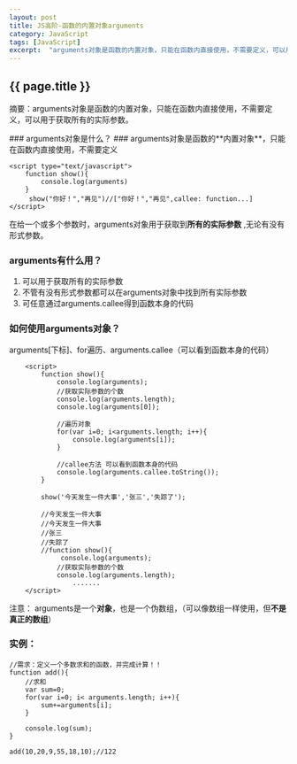 ```yaml
---
layout: post
title: JS高阶-函数的内置对象arguments
category: JavaScript
tags: [JavaScript]
excerpt:  "arguments对象是函数的内置对象，只能在函数内直接使用，不需要定义，可以用于获取所有的实际参数。"
---
```

<h2>{{ page.title }}</h2>
<p class="zhai">摘要：arguments对象是函数的内置对象，只能在函数内直接使用，不需要定义，可以用于获取所有的实际参数。</p>
<!--<p>{{ page.date | date_to_string }}</p>-->
### arguments对象是什么？ ###
arguments对象是函数的**内置对象**，只能在函数内直接使用，不需要定义

 	<script type="text/javascript">
		function show(){
			console.log(arguments)
		}
		 show("你好！","再见")//["你好！","再见",callee: function...]
	</script>


在给一个或多个参数时，arguments对象用于获取到**所有的实际参数** ,无论有没有形式参数。

### arguments有什么用？ ###
1. 可以用于获取所有的实际参数
2. 不管有没有形式参数都可以在arguments对象中找到所有实际参数
3. 可任意通过arguments.callee得到函数本身的代码


### 如何使用arguments对象？ ###

arguments[下标]、for遍历、arguments.callee（可以看到函数本身的代码）

		<script>
			function show(){
				console.log(arguments);
				//获取实际参数的个数
				console.log(arguments.length);
				console.log(arguments[0]);
				
				//遍历对象
				for(var i=0; i<arguments.length; i++){
					console.log(arguments[i]);
				}
				
				//callee方法 可以看到函数本身的代码
				console.log(arguments.callee.toString());
			}
			
			show('今天发生一件大事','张三','失踪了');

			//今天发生一件大事
			//今天发生一件大事
			//张三
			//失踪了
			//function show(){
       			 console.log(arguments);
		        //获取实际参数的个数
		        console.log(arguments.length);
					.......
		</script>



注意：
arguments是一个**对象**，也是一个伪数组，（可以像数组一样使用，但**不是真正的数组**）
### 实例： ###

	//需求：定义一个多数求和的函数，并完成计算！！
	function add(){
		//求和
		var sum=0;
		for(var i=0; i< arguments.length; i++){
			sum+=arguments[i];
		}
		
		console.log(sum);
	}
	
	add(10,20,9,55,18,10);//122

